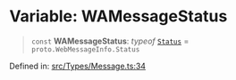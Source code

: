 # Variable: WAMessageStatus

> `const` **WAMessageStatus**: *typeof* [`Status`](../namespaces/proto/namespaces/WebMessageInfo/enumerations/Status.md) = `proto.WebMessageInfo.Status`

Defined in: [src/Types/Message.ts:34](https://github.com/Fokusdotid/bail/blob/dad8cbc7bd41e0c17126095b0fc017b92c3d85cf/src/Types/Message.ts#L34)
